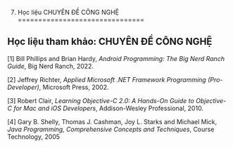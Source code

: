 7. Học liệu CHUYÊN ĐỀ CÔNG NGHỆ
===============================

Học liệu tham khảo: CHUYÊN ĐỀ CÔNG NGHỆ
---------------------------------------

\[1\] Bill Phillips and Brian Hardy, *Android Programming: The Big Nerd
Ranch Guide*, Big Nerd Ranch, 2022.

\[2\] Jeffrey Richter, *Applied Microsoft .NET Framework Programming
(Pro-Developer)*, Microsoft Press, 2002.

\[3\] Robert Clair, *Learning Objective-C 2.0: A Hands-On Guide to
Objective-C for Mac and iOS Developers*, Addison-Wesley Professional,
2010.

\[4\] Gary B. Shelly, Thomas J. Cashman, Joy L. Starks and Michael Mick,
*Java Programming, Comprehensive Concepts and Techniques*, Course
Technology, 2005

